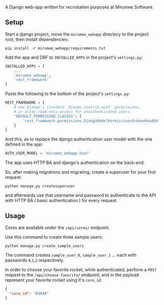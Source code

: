 A Django web-app written for recruitation purposes at Mirumee Software.

## Setup
Start a django project, move the `mirumee_webapp` directory to the project root, then install dependencies:
```shell
pip install -r mirumee_webapp/requirements.txt
```
Add the app and DRF to `INSTALLED_APPS` in the project's ``settings.py``:
```python
INSTALLED_APPS = [
    ...
    'mirumee_webapp',
    'rest_framework'
]
```
Paste the following to the bottom of the project's `settings.py`:
```python
REST_FRAMEWORK = {
    # Use Django's standard `django.contrib.auth` permissions,
    # or allow read-only access for unauthenticated users.
    'DEFAULT_PERMISSION_CLASSES': [
        'rest_framework.permissions.DjangoModelPermissionsOrAnonReadOnly'
    ]
}
```
And this, as to replace the django authentication user model with the one defined in the app:
```python
AUTH_USER_MODEL = 'mirumee_webapp.User'
```
The app uses HTTP BA and django's authentication on the back-end.

So, after making migrations and migrating, create a superuser for your first request:
```shell
python manage.py createsuperuser
```
and afterwards use that username and password to authenticate to the API with HTTP BA ( basic authentication ) for every
request.
## Usage
Cores are available under the `/api/cores/` endpoint. 

Use this command to create three sample users:
```shell
python manage.py create_sample_users
```
The command creates `sample_user_0`, `sample_user_1` ... each with passwords `0`,`1`,`2` respectively.

In order to choose your favorite rocket, while authenticated, perform a `POST` request to the `/api/choose-favorite/` endpoint, and in the
payload represent your favorite rocket using it's `core_id`:
```json
{
  "core_id": "B1048"
}
```